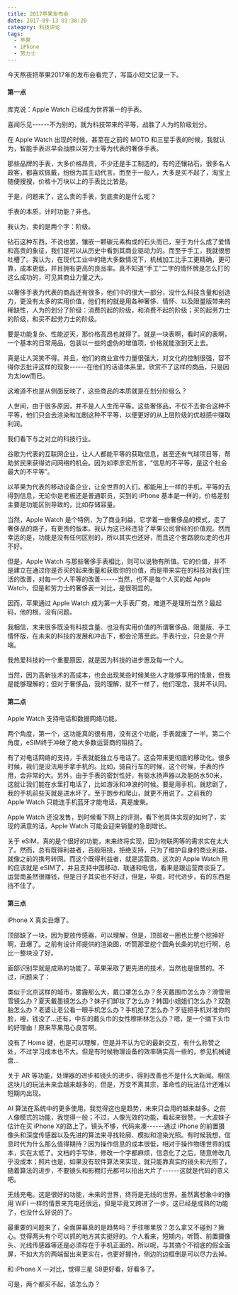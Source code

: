 ```yaml
---
title: 2017苹果发布会
date: 2017-09-13 03:38:20
category: 科技评论
tags:
  - 苹果
  - iPhone
  - 劳力士
---
```


今天熬夜把苹果2017年的发布会看完了，写篇小短文记录一下。

#### 第一点

库克说：Apple Watch 已经成为世界第一的手表。

喜闻乐见------不为别的，就为科技带来的平等，战胜了人为的阶级划分。

<!--more-->

在 Apple Watch 出现的时候，甚至在之前的 MOTO 和三星手表的时候，我就认为，智能手表迟早会战胜以劳力士等为代表的奢侈手表。

那些品牌的手表，大多价格昂贵，不少还是手工制造的，有的还镶钻石。很多名人政客，都喜欢佩戴，纷纷为其主动代言。而至于一般人，大多是买不起了，淘宝上随便搜搜，价格十万块以上的手表比比皆是。

于是，问题来了，这么贵的手表，到底卖的是什么呢？

手表的本质，计时功能？非也。

我认为，卖的是两个字：阶级。

钻石这种东西，不说也罢，镶嵌一颗碳元素构成的石头而已，至于为什么成了爱情和高贵的象征，我们是可以从历史中看到其商业驱动力的。而至于手工，我就很想吐槽了。我认为，在现代工业中的绝大多数情况下，机械加工比手工更精确，更可靠，成本更低，并且拥有更高的良品率。真不知道“手工”二字的情怀牌是怎么打的这么成功的，可见其商业力量之大。

以奢侈手表为代表的商品还有很多，他们中的很大一部分，没什么科技含量和创造力，更没有太多的实用价值，他们有的就是用各种奢侈、情怀、以及限量版带来的稀缺性，人为的划分了阶级：消费的起的阶级，和消费不起的阶级；买的起劳力士的阶级，和买不起劳力士的阶级。

要是功能复杂、性能逆天，那价格高昂也就得了。就是一块表啊，看时间的表啊，一个基本的日常用品，包装以一些的虚伪的增值项，价格就能涨到天上去。

真是让人哭笑不得。并且，他们的商业宣传力量很强大，对文化的控制很强，容不得你去批评这样的现象------在他们的话语体系里，欣赏不了这样的商品，只是因为太low而已。

这难道不也是从侧面反映了，这些商品的本质就是在划分阶级么？

人世间，由于很多原因，并不是人人生而平等。这些奢侈品，不仅不去弥合这种不平等，他们只会去渲染和加剧这种不平等，以便更好的从上层阶级的优越感中赚取利润。

我们看下与之对立的科技行业。

谷歌为代表的互联网企业，让人人都能平等的获取信息，甚至还有气球项目等，帮助贫民来获得访问网络的机会。因为如李彦宏所言，“信息的不平等，是这个社会最大的不平等”。

以苹果为代表的移动设备企业，让全世界的人们，都能用上一样的手机，平等的去得到信息，无论你是老板还是普通职员，买到的 iPhone 基本是一样的，价格差别主要是功能区别导致的，比如存储容量。

当然，Apple Watch 是个特例，为了商业利益，它学着一些奢侈品的模式，走了奢侈品的路子，有更贵的版本。我认为这已经违背了苹果公司曾经的价值观。然而幸运的是，功能是没有任何区别的，所以其实也还好，而且这个套路貌似走的也并不好。

但是，Apple Watch 与那些奢侈手表相比，则可以说物有所值。它的价值，并不是建立在通过你是否买的起来衡量和获取你的价值，而是带来实在的科技对我们生活的改善，对每一个人平等的改善------当然，也不是每个人买的起 Apple Watch，但是和劳力士的奢侈表一对比，是很明显的。

因而，苹果通过 Apple Watch 成为第一大手表厂商，难道不是理所当然？最起码，他的根，没有问题。

我相信，未来很多既没有科技含量、也没有实用价值的所谓奢侈品、限量版、手工情怀版，在未来的科技的发展和冲击下，都会沦落至此。手表行业，只会是个开端。

我热爱科技的一个重要原因，就是因为科技的进步惠及每一个人。

当然，因为高新技术的高成本，也会出现某些时候某些人才能够享用的情景，但我是能够理解的；但对于奢侈品，我的理解，就不一样了，他们理念，我并不认同。

#### 第二点

Apple Watch 支持电话和数据网络功能。

两个角度，第一个，这功能真的很有用，没有这个功能，手表就废了一半。第二个角度，eSIM终于冲破了绝大多数运营商的阻挠了。

有了对电话网络的支持，手表就能独立与电话了。这会带来更彻底的移动化。很多时候，我们是没法用手拿手机的。比如，骑自行车的时候，这个时候，手表的作用，会非常的大。另外，由于手表的密封性好，有驱水扬声器以及能防水50米，这就让我们能在水里打电话了，比如游泳和冲浪的时候。要是用手机，就悲剧了，我的手机前些天就是进水坏了。至于跑步和爬山，就更不用说了。之前我的 Apple Watch 只能连手机蓝牙才能电话，真是废柴。

Apple Watch 还没发售，到时候看下网上的评测，看下他具体实现的如何了，实现的满意的话，Apple Watch 可能会迎来销量的急剧增长。

关于 eSIM，真的是个很好的功能，未来终将实现，因为物联网等的需求实在太大了。然而，总有既得利益者，百般阻挠，拒绝支持，只为了维护自身的商业利益，就像之前的携号转网。而这个既得利益者，就是运营商。这次的 Apple Watch 用的应该就是 eSIM了，并且支持中国移动、联通和电信，看来是跟运营商谈妥了。运营商虽然很赚钱，但是日子其实也不好过，但是，毕竟，时代进步，有的东西是挡不住了。

#### 第三点

iPhone X 真实丑爆了。

顶部缺了一块，因为要放传感器，可以理解，但是，顶部收一圈也比整个挖掉好啊，丑爆了。之前有设计师提供的渲染图，听筒那里挖个圆角长条的坑也行啊，总比一整块没了好。

面部识别早就是成熟的功能了。苹果采取了更先进的技术，当然也是很赞的。不过，问题来了：

类似于北京这样的城市，雾霾那么大，戴口罩怎么办？冬天戴围巾怎么办？滑雪带雪镜么办？夏天戴墨镜怎么办？妹子们卸妆了怎么办？韩国小姐姐们怎么办？双胞胎怎么办？老婆让老公看一眼手机怎么办？手机抢了怎么办？歹徒把手机对准你的脸，嗖，钱没了...还有，中东的戴头巾的女性穆斯林怎么办？嗯，是一个摘下头巾的好理由！原来苹果用心良苦啊。

没有了 Home 键，也是可以理解，但是并不认为它的最新交互，有什么称赞之处，不过学习成本也不大。但是有时候物理设备的效率确实高一些的，参见机械键盘...

关于 AR 等功能，处理器的进步和镜头的进步，得到改善也不是什么大新闻。相信这块儿的玩法未来会越来越多的，但是，万变不离其宗，革命性的玩法估计还难以短期内出现。

AI 算法在系统中的更多使用，我觉得这也是趋势，未来只会用的越来越多。之前人像模式的功能，我觉得一般；不过，人像光效的功能，看起来很赞，一大波妹子估计在买 iPhone X的路上了。镜头不够，代码来凑------通过 iPhone 的前置摄像头和深度传感器以及先进的算法来寻找轮廓、模拟和渲染光照。有时候我想，信息时代为什么那么值得期待？因为操作信息的成本很低，相对于操作物理世界的成本，实在太低了。文档的手写体，修改一个字都麻烦，信息化了之后，随意修改几乎没成本；照片也是，如果没有软件算法来实现，就只能靠真实的镜头和光照了，随着算法的进步，不要镜头和影棚灯光都可以拍出大片了------这就是代码的意义吧。

无线充电。这是很好的功能，未来的世界，终将是无线的世界。虽然离想象中的像用 WiFi 一样的情景来充电还很远，但是毕竟又跨进了一步。这已经是成熟的功能了，也没什么好说的了。

最重要的问题来了，全面屏幕真的是趋势吗？手往哪里放？怎么拿又不碰到？揪心。觉得两头有个可以抓的地方其实挺好的。个人看来，短期内，听筒、前置摄像头、光线传感器等还是必须存在于手机正面的，所以呢，与其搞个不彻底的假全面屏，不如大方的两端留出来更实在，也更好握持，侧边的边框倒是可以尽力去掉。

和 iPhone X 一对比，觉得三星 S8更好看，好看多了。

可是，两个都买不起，该怎么办？









